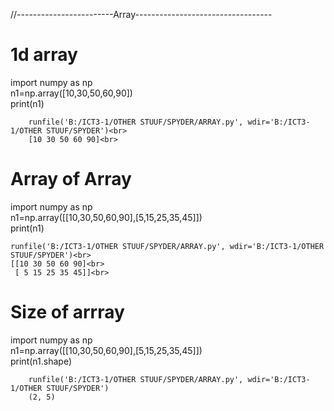 //------------------------Array----------------------------------

# 1d array

import numpy as np<br>
n1=np.array([10,30,50,60,90])
<br>print(n1)

        runfile('B:/ICT3-1/OTHER STUUF/SPYDER/ARRAY.py', wdir='B:/ICT3-1/OTHER STUUF/SPYDER')<br>
        [10 30 50 60 90]<br>

# Array of Array

import numpy as np<br>
n1=np.array([[10,30,50,60,90],[5,15,25,35,45]])
<br>print(n1)

    runfile('B:/ICT3-1/OTHER STUUF/SPYDER/ARRAY.py', wdir='B:/ICT3-1/OTHER STUUF/SPYDER')<br>
    [[10 30 50 60 90]<br>
     [ 5 15 25 35 45]]<br>

# Size of arrray

import numpy as np<br>
n1=np.array([[10,30,50,60,90],[5,15,25,35,45]])
<br>print(n1.shape)

        runfile('B:/ICT3-1/OTHER STUUF/SPYDER/ARRAY.py', wdir='B:/ICT3-1/OTHER STUUF/SPYDER')
        (2, 5)

#
#
#
#
#
#
#
#

